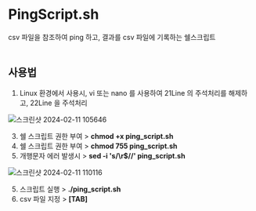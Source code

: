 # PingScript.sh
csv 파일을 참조하여 ping 하고, 결과를 csv 파일에 기록하는 쉘스크립트
<br>
<br>
## 사용법
1. Linux 환경에서 사용시, vi 또는 nano 를 사용하여 21Line 의 주석처리를 해제하고, 22Line 을 주석처리

![스크린샷 2024-02-11 105646](https://github.com/daengsik/ping_script/assets/62642918/b4f8c823-8db3-4d19-8485-b57f232c7876)

3. 쉘 스크립트 권한 부여 > **chmod +x ping_script.sh**
4. 쉘 스크립트 권한 부여 > **chmod 755 ping_script.sh**
5. 개행문자 에러 발생시 > **sed -i 's/\r$//' ping_script.sh**

![스크린샷 2024-02-11 110116](https://github.com/daengsik/ping_script/assets/62642918/d6cc1144-e9db-4660-950a-2f3c53f70248)

5. 스크립트 실행 > **./ping_script.sh**
6. csv 파일 지정 > **[TAB]**
